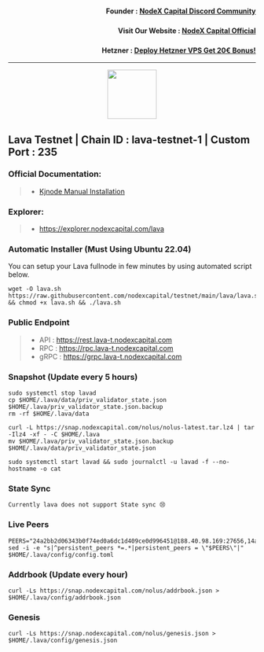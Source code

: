 <h3><p style="font-size:14px" align="right">Founder :
<a href="https://discord.gg/nodexcapital" target="_blank">NodeX Capital Discord Community</a></p></h3>
<h3><p style="font-size:14px" align="right">Visit Our Website :
<a href="https://discord.gg/nodexcapital" target="_blank">NodeX Capital Official</a></p></h3>
<h3><p style="font-size:14px" align="right">Hetzner :
<a href="https://hetzner.cloud/?ref=bMTVi7dcwSgA" target="_blank">Deploy Hetzner VPS Get 20€ Bonus!</a></h3>
<hr>

<p align="center">
  <img height="100" height="auto" src="https://raw.githubusercontent.com/nodexcapital/testnet/main/cosmos-image/lava.png">
</p>

## Lava Testnet | Chain ID : lava-testnet-1 | Custom Port : 235

### Official Documentation:
>- [Kjnode Manual Installation](https://services.kjnodes.com/home/testnet/lava/installation)

### Explorer:
>-  https://explorer.nodexcapital.com/lava

### Automatic Installer (Must Using Ubuntu 22.04)
You can setup your Lava fullnode in few minutes by using automated script below.
```
wget -O lava.sh https://raw.githubusercontent.com/nodexcapital/testnet/main/lava/lava.sh && chmod +x lava.sh && ./lava.sh
```
### Public Endpoint

>- API : https://rest.lava-t.nodexcapital.com
>- RPC : https://rpc.lava-t.nodexcapital.com
>- gRPC : https://grpc.lava-t.nodexcapital.com

### Snapshot (Update every 5 hours)
```
sudo systemctl stop lavad
cp $HOME/.lava/data/priv_validator_state.json $HOME/.lava/priv_validator_state.json.backup
rm -rf $HOME/.lava/data

curl -L https://snap.nodexcapital.com/nolus/nolus-latest.tar.lz4 | tar -Ilz4 -xf - -C $HOME/.lava
mv $HOME/.lava/priv_validator_state.json.backup $HOME/.lava/data/priv_validator_state.json

sudo systemctl start lavad && sudo journalctl -u lavad -f --no-hostname -o cat
```

### State Sync
```
Currently lava does not support State sync 😢
```

### Live Peers
```
PEERS="24a2bb2d06343b0f74ed0a6dc1d409ce0d996451@188.40.98.169:27656,14ae45e7f2ff7491cfa686a8fcac7cc095bc38ff@213.239.217.52:39656,5c2a752c9b1952dbed075c56c600c3a79b58c395@185.16.39.172:27066,d5519e378247dfb61dfe90652d1fe3e2b3005a5b@65.109.68.190:44656,6ba3b6ec03839afffa64c83e18ff80a681f4968d@65.108.194.40:21756,13a9209a4d08803a3becac57de8eb02dd51f8f41@65.109.23.114:19956,80922095c0766aabdaf9e93e9c38c45321347ac0@85.239.237.85:26656,3177033dfc8a88c0b1a4500e2812c74f41e9a32b@94.130.236.21:26656,ac7cefeff026e1c616035a49f3b00c78da63c2e9@18.215.128.248:26656,34271a6f82d755777a3db02be39e575bf4ebd415@65.109.30.197:28656,e593c7a9ca61f5616119d6beb5bd8ef5dd28d62d@34.246.190.1:26656,112fba64a7e5e27b0cf8f02c634334c957891abf@75.119.146.244:28656,7aa9d96f0a3f162385b743ef92a2c6e03a4a1d84@65.108.48.77:20656,eb7832932626c1c636d16e0beb49e0e4498fbd5e@65.108.231.124:20656,3a445bfdbe2d0c8ee82461633aa3af31bc2b4dc0@3.252.219.158:26656,ec8065014ed4814b12c884ed528b96f281104528@65.21.131.215:26686,e06519a36d7c780af9ad2be69616a98445112c7a@80.79.5.171:29656,433be6210ad6350bebebad68ec50d3e0d90cb305@217.13.223.167:60856,c44a02dba51e23ac06b006fb1285988c89051ce7@85.10.198.171:26556,5a469a75fb05eddf2d79fb17063cc59e84d0821a@207.180.236.115:34656,7fb838681ff9855a634c7823de605fb4a5d22eba@65.108.144.202:26656,013f0163d37428ed99eacd8ee84059da5c243981@5.161.132.217:26656,99327e5cf0f31ac3bb1ca8e39cc9f17c823b7ec1@109.236.88.8:26656,6b1d0465b3e2a32b5328e59eb75c38d88233b56f@80.82.215.19:60656,47385d0a7051109de5342e3b27890c4a4b9e0763@65.108.72.233:16656,fa908ede438730a87c02e113a95aac206398706d@207.180.207.68:26656,5e068fccd370b2f2e5ab4240a304323af6385f1f@172.93.110.154:27656,0925c475208d8e338907383ab87a094ad03c478e@65.109.55.186:40656,ade4d8bc8cbe014af6ebdf3cb7b1e9ad36f412c0@176.9.82.221:19956,bc2e99e6004bb0b87c72ca10f20cd1617edf70fe@141.94.73.93:56656,e711b6631c3e5bb2f6c389cbc5d422912b05316b@213.239.216.252:33256"
sed -i -e "s|^persistent_peers *=.*|persistent_peers = \"$PEERS\"|" $HOME/.lava/config/config.toml
```
### Addrbook (Update every hour)
```
curl -Ls https://snap.nodexcapital.com/nolus/addrbook.json > $HOME/.lava/config/addrbook.json
```
### Genesis
```
curl -Ls https://snap.nodexcapital.com/nolus/genesis.json > $HOME/.lava/config/genesis.json
```